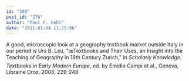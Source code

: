 ```yaml
---
id: "309"
post_id: "276"
author: "Paul F. Gehl"
date: "2011-01-04 11:25:06"
---
```

A good, microscopic look at a geography textbook market outside Italy in our period is Urs B. Leu, "œTextbooks and Their Uses, an Insight into the Teaching of Geography in 16th Century Zurich," in <em>Scholarly Knowledge. Textbooks in Early Modern Europe</em>, ed. by Emidio Campi et al., Geneva, Librairie Droz, 2008, 229-248
